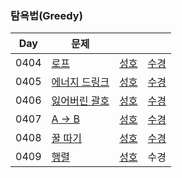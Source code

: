 ### 탐욕법(Greedy)

| Day  | 문제                                                   |                             |                               |
| ---- | ------------------------------------------------------ |-----------------------------| ----------------------------- |
| 0404 | [로프](https://www.acmicpc.net/problem/2217)           | [성호](0404/2217_0404_sh.kt)  | [수경](0404/2217_0404_sk.js)  |
| 0405 | [에너지 드링크](https://www.acmicpc.net/problem/20115) | [성호](0405/20115_0405_sh.kt) | [수경](0405/20115_0405_sk.js) |
| 0406 | [잃어버린 괄호](https://www.acmicpc.net/problem/1541)  | [성호](0406/1541_0406_sh.kt)  | [수경](0406/1541_0406_sk.js)  |
| 0407 | [A → B](https://www.acmicpc.net/problem/16953)         | [성호](0407/16953_0407_sh.kt) | [수경](0407/16953_0407_sk.js) |
| 0408 | [꿀 따기](https://www.acmicpc.net/problem/21758)       | [성호](0408/21758_0408_sh.kt) | [수경](0408/21758_0408_sk.js) |
| 0409 | [행렬](https://www.acmicpc.net/problem/1080)           | [성호](0409/1080_0409_sh.kt)  | 수경                          |

